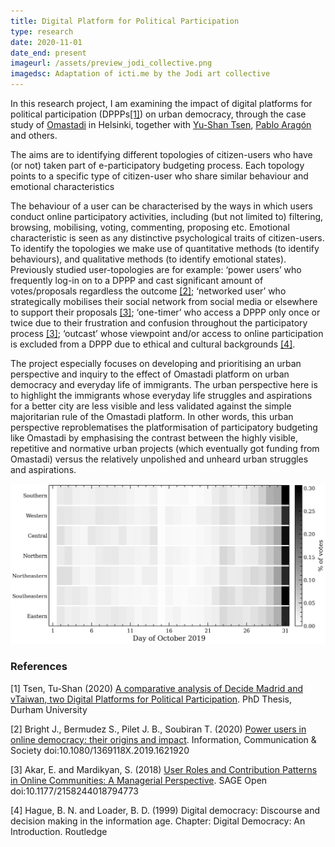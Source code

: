 ```yaml
---
title: Digital Platform for Political Participation
type: research
date: 2020-11-01
date_end: present
imageurl: /assets/preview_jodi_collective.png
imagedsc: Adaptation of icti.me by the Jodi art collective
---
```


In this research project, I am examining the impact of digital platforms for political participation (DPPPs[[1]](#1)) on urban democracy, through the case study of [Omastadi](https://omastadi.hel.fi/) in Helsinki, together with [Yu-Shan Tsen](https://researchportal.helsinki.fi/en/persons/yu-shan-tseng), [Pablo Aragón](https://elaragon.net/) and others. 

The aims are to identifying different topologies of citizen-users who have (or not) taken part of e-participatory budgeting process. Each topology points to a specific type of citizen-user who share similar behaviour and emotional characteristics

The behaviour of a user can be characterised by the ways in which users conduct online participatory activities, including (but not limited to) filtering, browsing, mobilising, voting, commenting, proposing etc. Emotional characteristic is seen as any distinctive psychological traits of citizen-users. To identify the topologies we make use of quantitative methods (to identify behaviours), and qualitative methods (to identify emotional states).
Previously studied user-topologies are for example: ‘power users’ who frequently log-in on to a DPPP and cast significant amount of votes/proposals regardless the outcome [[2]](#2); ‘networked user’ who strategically mobilises their social network from social media or elsewhere to support their proposals [[3]](#3); ‘one-timer’ who access a DPPP only once or twice due to their frustration and confusion throughout the participatory process [[3]](#3); ‘outcast’ whose viewpoint and/or access to online participation is excluded from a DPPP due to ethical and cultural backgrounds [[4]](#4).

The project especially focuses on developing and prioritising an urban perspective and inquiry to the effect of Omastadi platform on urban democracy and everyday life of immigrants. The urban perspective here is to highlight the immigrants whose everyday life struggles and aspirations for a better city are less visible and less validated against the simple majoritarian rule of the Omastadi platform. In other words, this urban perspective reproblematises the platformisation of participatory budgeting like Omastadi by emphasising the contrast between the highly visible, repetitive and normative urban projects (which eventually got funding from Omastadi) versus the relatively unpolished and unheard urban struggles and aspirations. 

![Voting Space-Time](https://github.com/Christovis/christovis.github.io/blob/main/assets/voting_spacetime.png)

### References
<a id="1">[1]</a>
Tsen, Tu-Shan (2020)
[A comparative analysis of Decide Madrid and vTaiwan, two Digital Platforms for Political Participation](http://etheses.dur.ac.uk/13703/1/Yushan-final-thesis-revised).
PhD Thesis, Durham University

<a id="2">[2]</a>
Bright J., Bermudez S., Pilet J. B., Soubiran T. (2020)
[Power users in online democracy: their origins and impact](https://www.tandfonline.com/doi/full/10.1080/1369118X.2019.1621920).
Information, Communication & Society
doi:10.1080/1369118X.2019.1621920

<a id="3">[3]</a>
Akar, E. and Mardikyan, S. (2018)
[User Roles and Contribution Patterns in Online Communities: A Managerial Perspective](https://journals.sagepub.com/doi/full/10.1177/2158244018794773).
SAGE Open
doi:10.1177/2158244018794773

<a id="4">[4]</a>
Hague, B. N. and Loader, B. D. (1999)
Digital democracy: Discourse and decision making in the information age.
Chapter: Digital Democracy: An Introduction.
Routledge

